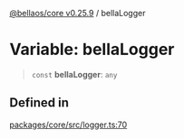 [@bellaos/core v0.25.9](../index.md) / bellaLogger

# Variable: bellaLogger

> `const` **bellaLogger**: `any`

## Defined in

[packages/core/src/logger.ts:70](https://github.com/bellaOS/bella/blob/main/packages/core/src/logger.ts#L70)
